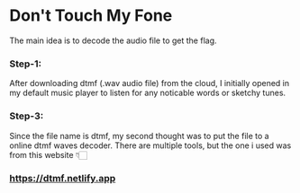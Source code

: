 # Don't Touch My Fone

The main idea is to decode the audio file to get the flag.

### Step-1:
After downloading dtmf (.wav audio file) from the cloud, I initially opened in my default music player to listen for any noticable words or sketchy tunes.

### Step-3:
Since the file name is dtmf, my second thought was to put the file to a online dtmf waves decoder.
There are multiple tools, but the one i used was from this website 👇🏻
### https://dtmf.netlify.app


